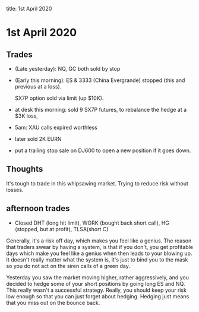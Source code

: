 title: 1st April 2020

# 1st April 2020

## Trades

* \(Late yesterday\): NQ, GC both sold by stop
* \(Early this morning\): ES & 3333 \(China Evergrande\) stopped \(this and previous at a loss\).

  SX7P option sold via limit \(up $10K\).

* at desk this morning: sold 9 SX7P futures, to rebalance the hedge at a $3K loss,
* 5am: XAU calls expired worthless
* later sold 2K EURN
* put a trailing stop sale on DJ600 to open a new position if it goes down.

## Thoughts

It's tough to trade in this whipsawing market. Trying to reduce risk without losses.

## afternoon trades

* Closed DHT \(long hit limit\), WORK \(bought back short call\), HG \(stopped, but at profit\), TLSA\(short C\)

Generally, it's a risk off day, which makes you feel like a genius. The reason that traders swear by having a system, is that if you don't, you get profitable days which make you feel like a genius when then leads to your blowing up. It doesn't really matter what the system is, it's just to bind you to the mask so you do not act on the siren calls of a green day.

Yesterday you saw the market moving higher, rather aggressively, and you decided to hedge some of your short positions by going long ES and NQ. This really wasn't a successful strategy. Really, you should keep your risk low enough so that you can just forget about hedging. Hedging just means that you miss out on the bounce back.

